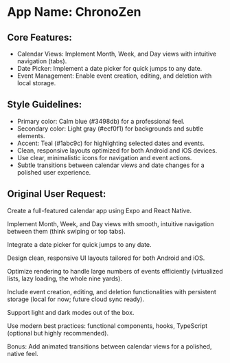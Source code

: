 # **App Name**: ChronoZen

## Core Features:

- Calendar Views: Implement Month, Week, and Day views with intuitive navigation (tabs).
- Date Picker: Implement a date picker for quick jumps to any date.
- Event Management: Enable event creation, editing, and deletion with local storage.

## Style Guidelines:

- Primary color: Calm blue (#3498db) for a professional feel.
- Secondary color: Light gray (#ecf0f1) for backgrounds and subtle elements.
- Accent: Teal (#1abc9c) for highlighting selected dates and events.
- Clean, responsive layouts optimized for both Android and iOS devices.
- Use clear, minimalistic icons for navigation and event actions.
- Subtle transitions between calendar views and date changes for a polished user experience.

## Original User Request:
Create a full-featured calendar app using Expo and React Native.

Implement Month, Week, and Day views with smooth, intuitive navigation between them (think swiping or top tabs).

Integrate a date picker for quick jumps to any date.

Design clean, responsive UI layouts tailored for both Android and iOS.

Optimize rendering to handle large numbers of events efficiently (virtualized lists, lazy loading, the whole nine yards).

Include event creation, editing, and deletion functionalities with persistent storage (local for now; future cloud sync ready).

Support light and dark modes out of the box.

Use modern best practices: functional components, hooks, TypeScript (optional but highly recommended).

Bonus: Add animated transitions between calendar views for a polished, native feel.
  